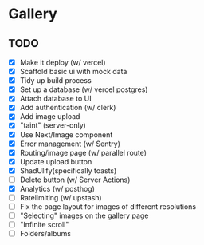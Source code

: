 # Gallery

## TODO

- [x] Make it deploy (w/ vercel)
- [x] Scaffold basic ui with mock data
- [x] Tidy up build process
- [x] Set up a database (w/ vercel postgres)
- [x] Attach database to UI
- [x] Add authentication (w/ clerk)
- [x] Add image upload
- [x] "taint" (server-only)
- [x] Use Next/Image component
- [x] Error management (w/ Sentry)
- [x] Routing/image page (w/ parallel route)
- [x] Update upload button
- [x] ShadUIify(specifically toasts)
- [ ] Delete button (w/ Server Actions)
- [x] Analytics (w/ posthog)
- [ ] Ratelimiting (w/ upstash)
- [ ] Fix the page layout for images of different resolutions
- [ ] "Selecting" images on the gallery page
- [ ] "Infinite scroll"
- [ ] Folders/albums
